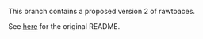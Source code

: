 This branch contains a proposed version 2 of rawtoaces.

See [here](v1/README.md) for the original README.
